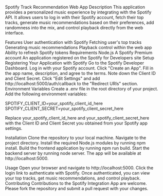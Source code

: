 Spotify Track Recommendation Web App 
Description
This application provides a personalized music experience by integrating with the Spotify API. It allows users to log in with their Spotify account, fetch their top tracks, generate music recommendations based on their preferences, add randomness into the mix, and control playback directly from the web interface.

Features
User authentication with Spotify
Fetching user's top tracks
Generating music recommendations
Playback control within the web app
Ability to refresh Spotify tokens
Requirements
Node.js
A Spotify Premium account
An application registered on the Spotify for Developers site
Setup
Registering Your Application with Spotify
Go to the Spotify Developer Dashboard.
Log in with your Spotify account.
Click "Create an App".
Fill in the app name, description, and agree to the terms.
Note down the Client ID and Client Secret.
Click "Edit Settings" and add http://localhost:5000/auth/callback to the "Redirect URIs" section.
Environment Variables
Create a .env file in the root directory of your project. Add the following environment variables:

SPOTIFY_CLIENT_ID=your_spotify_client_id_here
SPOTIFY_CLIENT_SECRET=your_spotify_client_secret_here

Replace your_spotify_client_id_here and your_spotify_client_secret_here with the Client ID and Client Secret you obtained from your Spotify app settings.

Installation
Clone the repository to your local machine.
Navigate to the project directory.
Install the required Node.js modules by running npm install.
Build the frontend application by running npm run build.
Start the backend server by running node server. The app will be available at http://localhost:5000.

Usage
Open your browser and navigate to http://localhost:5000.
Click the login link to authenticate with Spotify.
Once authenticated, you can view your top tracks, get music recommendations, and control playback.
Contributing
Contributions to the Spotify Integration App are welcome. Please fork the repository and submit a pull request with your changes.
